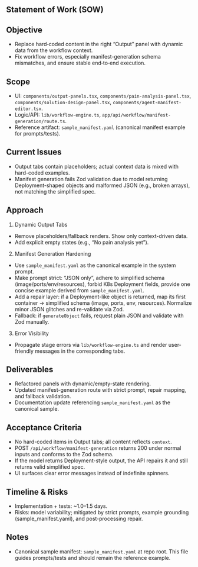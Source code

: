 ## Statement of Work (SOW)

## Objective
- Replace hard‑coded content in the right “Output” panel with dynamic data from the workflow context.
- Fix workflow errors, especially manifest-generation schema mismatches, and ensure stable end‑to‑end execution.

## Scope
- UI: `components/output-panels.tsx`, `components/pain-analysis-panel.tsx`, `components/solution-design-panel.tsx`, `components/agent-manifest-editor.tsx`.
- Logic/API: `lib/workflow-engine.ts`, `app/api/workflow/manifest-generation/route.ts`.
- Reference artifact: `sample_manifest.yaml` (canonical manifest example for prompts/tests).

## Current Issues
- Output tabs contain placeholders; actual context data is mixed with hard-coded examples.
- Manifest generation fails Zod validation due to model returning Deployment-shaped objects and malformed JSON (e.g., broken arrays), not matching the simplified spec.

## Approach
1) Dynamic Output Tabs
- Remove placeholders/fallback renders. Show only context-driven data.
- Add explicit empty states (e.g., “No pain analysis yet”).

2) Manifest Generation Hardening
- Use `sample_manifest.yaml` as the canonical example in the system prompt.
- Make prompt strict: “JSON only”, adhere to simplified schema (image/ports/env/resources), forbid K8s Deployment fields, provide one concise example derived from `sample_manifest.yaml`.
- Add a repair layer: if a Deployment-like object is returned, map its first container → simplified schema (image, ports, env, resources). Normalize minor JSON glitches and re-validate via Zod.
- Fallback: if `generateObject` fails, request plain JSON and validate with Zod manually.

3) Error Visibility
- Propagate stage errors via `lib/workflow-engine.ts` and render user-friendly messages in the corresponding tabs.

## Deliverables
- Refactored panels with dynamic/empty-state rendering.
- Updated manifest-generation route with strict prompt, repair mapping, and fallback validation.
- Documentation update referencing `sample_manifest.yaml` as the canonical sample.

## Acceptance Criteria
- No hard-coded items in Output tabs; all content reflects `context`.
- POST `/api/workflow/manifest-generation` returns 200 under normal inputs and conforms to the Zod schema.
- If the model returns Deployment-style output, the API repairs it and still returns valid simplified spec.
- UI surfaces clear error messages instead of indefinite spinners.

## Timeline & Risks
- Implementation + tests: ~1.0–1.5 days.
- Risks: model variability; mitigated by strict prompts, example grounding (sample_manifest.yaml), and post-processing repair.

## Notes
- Canonical sample manifest: `sample_manifest.yaml` at repo root. This file guides prompts/tests and should remain the reference example.
